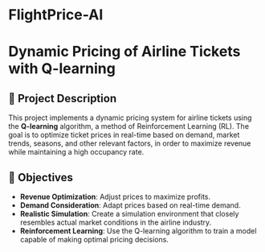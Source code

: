 # FlightPrice-AI

# Dynamic Pricing of Airline Tickets with Q-learning

## 📝 Project Description
This project implements a dynamic pricing system for airline tickets using the **Q-learning** algorithm, a method of Reinforcement Learning (RL). The goal is to optimize ticket prices in real-time based on demand, market trends, seasons, and other relevant factors, in order to maximize revenue while maintaining a high occupancy rate.

## 🎯 Objectives
- **Revenue Optimization**: Adjust prices to maximize profits.
- **Demand Consideration**: Adapt prices based on real-time demand.
- **Realistic Simulation**: Create a simulation environment that closely resembles actual market conditions in the airline industry.
- **Reinforcement Learning**: Use the Q-learning algorithm to train a model capable of making optimal pricing decisions.


